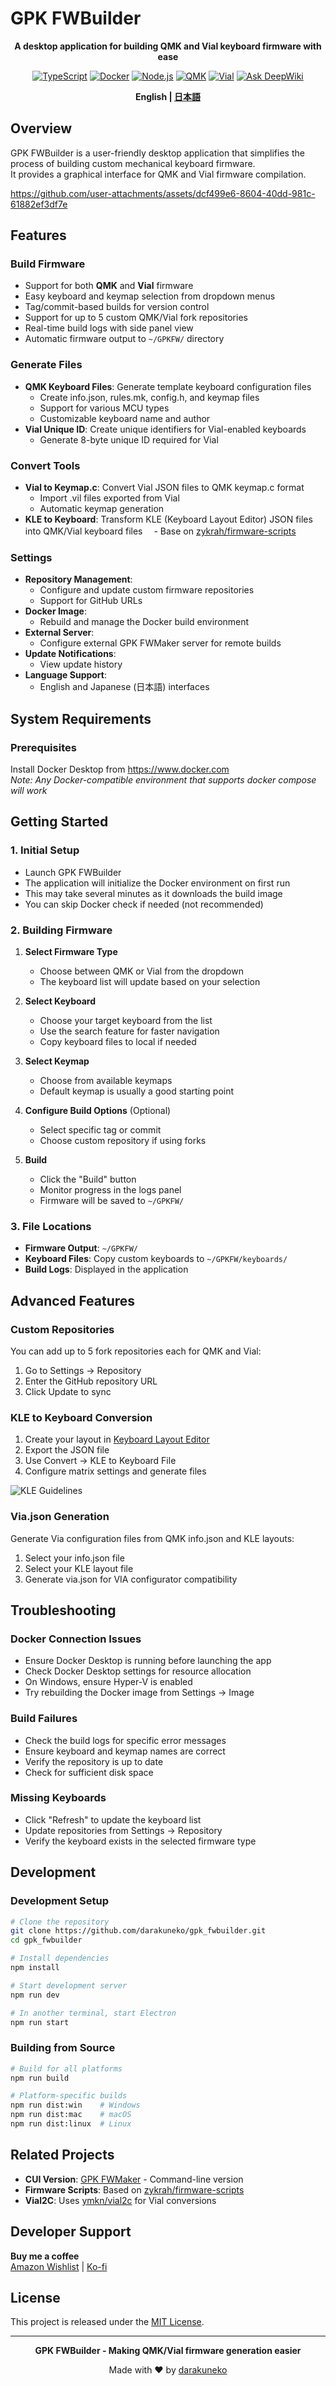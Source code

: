# GPK FWBuilder

<div align="center">

**A desktop application for building QMK and Vial keyboard firmware with ease**

[![TypeScript](https://img.shields.io/badge/TypeScript-007ACC?style=flat&logo=typescript&logoColor=white)](https://www.typescriptlang.org/)
[![Docker](https://img.shields.io/badge/Docker-2496ED?style=flat&logo=docker&logoColor=white)](https://www.docker.com/)
[![Node.js](https://img.shields.io/badge/Node.js-339933?style=flat&logo=node.js&logoColor=white)](https://nodejs.org/)
[![QMK](https://img.shields.io/badge/QMK-1e88e5?style=flat&logo=qmk&logoColor=white)](https://qmk.fm/)
[![Vial](https://img.shields.io/badge/Vial-purple?style=flat)](https://get.vial.today/)
[![Ask DeepWiki](https://deepwiki.com/badge.svg)](https://deepwiki.com/darakuneko/gpk_fwmaker)

**English | [日本語](README_ja.md)**

</div>

## Overview

GPK FWBuilder is a user-friendly desktop application that simplifies the process of building custom mechanical keyboard firmware.   
It provides a graphical interface for QMK and Vial firmware compilation.

https://github.com/user-attachments/assets/dcf499e6-8604-40dd-981c-61882ef3df7e

## Features

### Build Firmware
- Support for both **QMK** and **Vial** firmware
- Easy keyboard and keymap selection from dropdown menus
- Tag/commit-based builds for version control
- Support for up to 5 custom QMK/Vial fork repositories
- Real-time build logs with side panel view
- Automatic firmware output to `~/GPKFW/` directory

### Generate Files
- **QMK Keyboard Files**: Generate template keyboard configuration files
  - Create info.json, rules.mk, config.h, and keymap files
  - Support for various MCU types
  - Customizable keyboard name and author
- **Vial Unique ID**: Create unique identifiers for Vial-enabled keyboards
  - Generate 8-byte unique ID required for Vial

### Convert Tools
- **Vial to Keymap.c**: Convert Vial JSON files to QMK keymap.c format
  - Import .vil files exported from Vial
  - Automatic keymap generation
- **KLE to Keyboard**: Transform KLE (Keyboard Layout Editor) JSON files into QMK/Vial keyboard files
　- Base on [zykrah/firmware-scripts](https://github.com/zykrah/firmware-scripts) 

### Settings
- **Repository Management**: 
  - Configure and update custom firmware repositories
  - Support for GitHub URLs
- **Docker Image**: 
  - Rebuild and manage the Docker build environment
- **External Server**: 
  - Configure external GPK FWMaker server for remote builds
- **Update Notifications**: 
  - View update history
- **Language Support**: 
  - English and Japanese (日本語) interfaces

## System Requirements

### Prerequisites
Install Docker Desktop from https://www.docker.com  
*Note: Any Docker-compatible environment that supports docker compose will work*

## Getting Started

### 1. Initial Setup
- Launch GPK FWBuilder
- The application will initialize the Docker environment on first run
- This may take several minutes as it downloads the build image
- You can skip Docker check if needed (not recommended)

### 2. Building Firmware

1. **Select Firmware Type**
   - Choose between QMK or Vial from the dropdown
   - The keyboard list will update based on your selection

2. **Select Keyboard**
   - Choose your target keyboard from the list
   - Use the search feature for faster navigation
   - Copy keyboard files to local if needed

3. **Select Keymap**
   - Choose from available keymaps
   - Default keymap is usually a good starting point

4. **Configure Build Options** (Optional)
   - Select specific tag or commit
   - Choose custom repository if using forks

5. **Build**
   - Click the "Build" button
   - Monitor progress in the logs panel
   - Firmware will be saved to `~/GPKFW/`

### 3. File Locations

- **Firmware Output**: `~/GPKFW/`
- **Keyboard Files**: Copy custom keyboards to `~/GPKFW/keyboards/`
- **Build Logs**: Displayed in the application

## Advanced Features

### Custom Repositories
You can add up to 5 fork repositories each for QMK and Vial:
1. Go to Settings → Repository
2. Enter the GitHub repository URL
3. Click Update to sync

### KLE to Keyboard Conversion
1. Create your layout in [Keyboard Layout Editor](http://www.keyboard-layout-editor.com/)
2. Export the JSON file
3. Use Convert → KLE to Keyboard File
4. Configure matrix settings and generate files

![KLE Guidelines](https://user-images.githubusercontent.com/5214078/212449850-e3fb4a3b-211d-4841-9128-7072bb05c7da.png)

### Via.json Generation
Generate Via configuration files from QMK info.json and KLE layouts:
1. Select your info.json file
2. Select your KLE layout file  
3. Generate via.json for VIA configurator compatibility

## Troubleshooting

### Docker Connection Issues
- Ensure Docker Desktop is running before launching the app
- Check Docker Desktop settings for resource allocation
- On Windows, ensure Hyper-V is enabled
- Try rebuilding the Docker image from Settings → Image

### Build Failures
- Check the build logs for specific error messages
- Ensure keyboard and keymap names are correct
- Verify the repository is up to date
- Check for sufficient disk space

### Missing Keyboards
- Click "Refresh" to update the keyboard list
- Update repositories from Settings → Repository
- Verify the keyboard exists in the selected firmware type

## Development

### Development Setup
```bash
# Clone the repository
git clone https://github.com/darakuneko/gpk_fwbuilder.git
cd gpk_fwbuilder

# Install dependencies
npm install

# Start development server
npm run dev

# In another terminal, start Electron
npm run start
```

### Building from Source
```bash
# Build for all platforms
npm run build

# Platform-specific builds
npm run dist:win    # Windows
npm run dist:mac    # macOS  
npm run dist:linux  # Linux
```

## Related Projects

- **CUI Version**: [GPK FWMaker](https://github.com/darakuneko/gpk_fwmaker) - Command-line version
- **Firmware Scripts**: Based on [zykrah/firmware-scripts](https://github.com/zykrah/firmware-scripts)
- **Vial2C**: Uses [ymkn/vial2c](http://ymkn.github.io/vial2c/) for Vial conversions

## Developer Support

**Buy me a coffee**  
[Amazon Wishlist](https://www.amazon.co.jp/hz/wishlist/ls/66VQJTRHISQT) | [Ko-fi](https://ko-fi.com/darakuneko)

## License

This project is released under the [MIT License](LICENSE).

---

<div align="center">

**GPK FWBuilder - Making QMK/Vial firmware generation easier**

Made with ❤ by [darakuneko](https://github.com/darakuneko)

</div>
